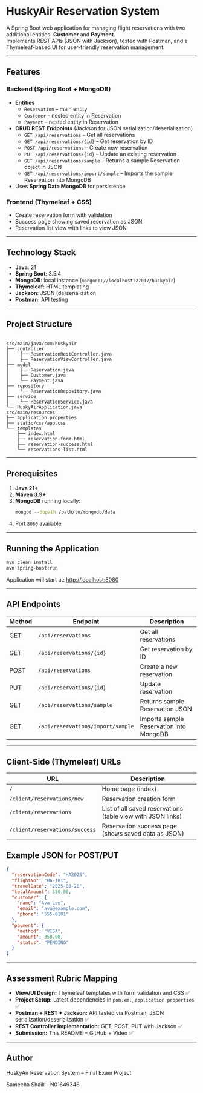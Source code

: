 # HuskyAir Reservation System

A Spring Boot web application for managing flight reservations with two additional entities: **Customer** and **Payment**.  
Implements REST APIs (JSON with Jackson), tested with Postman, and a Thymeleaf-based UI for user-friendly reservation management.

---

## Features

### Backend (Spring Boot + MongoDB)
- **Entities**
  - `Reservation` – main entity
  - `Customer` – nested entity in Reservation
  - `Payment` – nested entity in Reservation
- **CRUD REST Endpoints** (Jackson for JSON serialization/deserialization)
  - `GET /api/reservations` – Get all reservations
  - `GET /api/reservations/{id}` – Get reservation by ID
  - `POST /api/reservations` – Create new reservation
  - `PUT /api/reservations/{id}` – Update an existing reservation
  - `GET /api/reservations/sample` – Returns a sample Reservation object in JSON
  - `GET /api/reservations/import/sample` – Imports the sample Reservation into MongoDB
- Uses **Spring Data MongoDB** for persistence

### Frontend (Thymeleaf + CSS)
- Create reservation form with validation
- Success page showing saved reservation as JSON
- Reservation list view with links to view JSON

---

## Technology Stack

- **Java**: 21
- **Spring Boot**: 3.5.4
- **MongoDB**: local instance (`mongodb://localhost:27017/huskyair`)
- **Thymeleaf**: HTML templating
- **Jackson**: JSON (de)serialization
- **Postman**: API testing

---

## Project Structure

```

src/main/java/com/huskyair
├── controller
│    ├── ReservationRestController.java
│    ├── ReservationViewController.java
├── model
│    ├── Reservation.java
│    ├── Customer.java
│    └── Payment.java
├── repository
│    └── ReservationRepository.java
├── service
│    └── ReservationService.java
└── HuskyAirApplication.java
src/main/resources
├── application.properties
├── static/css/app.css
└── templates
    ├── index.html
    ├── reservation-form.html
    ├── reservation-success.html
    └── reservations-list.html

````

---

## Prerequisites

1. **Java 21+**
2. **Maven 3.9+**
3. **MongoDB** running locally:
   ```bash
   mongod --dbpath /path/to/mongodb/data

4. Port `8080` available

---

## Running the Application

```bash
mvn clean install
mvn spring-boot:run
```

Application will start at: [http://localhost:8080](http://localhost:8080)

---

## API Endpoints

| Method | Endpoint                          | Description                             |
| ------ | --------------------------------- | --------------------------------------- |
| GET    | `/api/reservations`               | Get all reservations                    |
| GET    | `/api/reservations/{id}`          | Get reservation by ID                   |
| POST   | `/api/reservations`               | Create a new reservation                |
| PUT    | `/api/reservations/{id}`          | Update reservation                      |
| GET    | `/api/reservations/sample`        | Returns sample Reservation JSON         |
| GET    | `/api/reservations/import/sample` | Imports sample Reservation into MongoDB |

---

## Client-Side (Thymeleaf) URLs

| URL |	Description |
| ------------------------------- | ----------------------------------------------------------- |
| `/`                             | Home page (index)                                           |
| `/client/reservations/new`      | Reservation creation form                                   |
| `/client/reservations`          | List of all saved reservations (table view with JSON links) |
| `/client/reservations/success`  | Reservation success page (shows saved data as JSON)         |

## Example JSON for POST/PUT

```json
{
  "reservationCode": "HA2025",
  "flightNo": "HA-101",
  "travelDate": "2025-08-20",
  "totalAmount": 350.00,
  "customer": {
    "name": "Ava Lee",
    "email": "ava@example.com",
    "phone": "555-0101"
  },
  "payment": {
    "method": "VISA",
    "amount": 350.00,
    "status": "PENDING"
  }
}
```

---


## Assessment Rubric Mapping

* **View/UI Design:** Thymeleaf templates with form validation and CSS ✅
* **Project Setup:** Latest dependencies in `pom.xml`, `application.properties` ✅
* **Postman + REST + Jackson:** API tested via Postman, JSON serialization/deserialization ✅
* **REST Controller Implementation:** GET, POST, PUT with Jackson ✅
* **Submission:** This README + GitHub + Video ✅

---

## Author

HuskyAir Reservation System – Final Exam Project

Sameeha Shaik - N01649346
